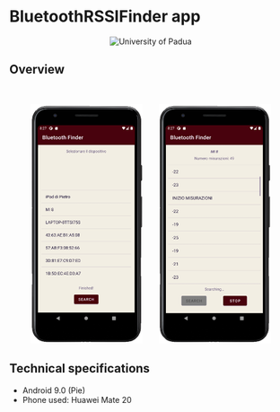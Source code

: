 # BluetoothRSSIFinder app

<p align="center">
    <img src="https://www.unidformazione.com/wp-content/uploads/2018/04/unipd-universita-di-padova.png" width="250" alt="University of Padua"/>
</p>

## Overview

&nbsp;
<p align="center">
    <a href="https://github.com/pietrovalente/BluetoothRSSIFinder-app-thesis/blob/main/images/home.png"><img src="https://github.com/pietrovalente/BluetoothRSSIFinder-app-thesis/blob/main/images/home.png" alt="" width="200px"></a>
    &nbsp;
    &nbsp;
    &nbsp;
        <a href="https://github.com/pietrovalente/BluetoothRSSIFinder-app-thesis/blob/main/images/measurements.png"><img src="https://github.com/pietrovalente/BluetoothRSSIFinder-app-thesis/blob/main/images/measurements.png" alt="" width="200px"></a>
</p>

## Technical specifications

* Android 9.0 (Pie)
* Phone used: Huawei Mate 20
